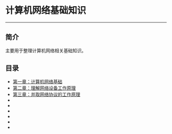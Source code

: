 # 计算机网络基础知识

---

## 简介

主要用于整理计算机网络相关基础知识。

## 目录

* [第一章：计算机网络基础](./第一章：计算机网络基础.md)
* [第二章：理解网络设备工作原理](./第二章：理解网络设备工作原理.md)
* [第三章：并取网络协议的工作原理](./第三章：并取网络协议的工作原理.md)
* []()
* []()
* []()
* []()
* []()
* []()